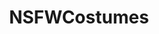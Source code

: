 ---
title: NSFWCostumes
crosslinks:
- livven
- DaddysKittens
- funsizedasian
- rule34
- DakotaSkye
- peta_jensen
- VividVivka
- ass
- samespecies
- SexyAss
- daddyskittens
- SpankSafe
---